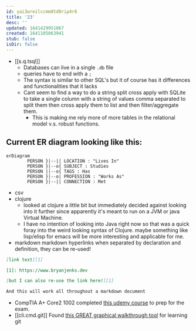```yaml
---
id: yai3wreilccmm8td0rip4r6
title: '23'
desc: ''
updated: 1641429951067
created: 1641105063941
stub: false
isDir: false
---
```


- [[s.q.tsql]] 
  - Databases can live in a single `.db` file
  - queries have to end with a `;`
  - The syntax is similar to other SQL's but it of course has it differences and functionalities that it lacks
  - Cant seem to find a way to do a string split cross apply with SQLite to take a single column with a string of values comma separated to split them then cross apply them to list and then filter/aggregate them.
    - This is making me rely more of more tables in the relational model v.s. robust functions.
 ## Current ER diagram looking like this:

```mermaid
erDiagram
        PERSON }|--|| LOCATION : "Lives In"
        PERSON }|--o{ SUBJECT : Studies
        PERSON ||--o{ TAGS : Has
        PERSON }|--o| PROFESSION : "Works As"
        PERSON }|--|| CONNECTION : Met

```
    

- csv
- clojure
  - looked at clojure a little bit but immediately decided against looking into it further since apparently it's meant to run on a JVM or java Virtual Machine.
  - I have no intention of looking into Java right now so that was a quick foray into the weird looking syntax of Clojure. maybe something like lisp/elisp for emacs will be more interesting and applicable for me.
- markdown markdown hyperlinks when separated by declaration and definition, they can be re-used!
  
```markdown
[link text][1]

[1]: https://www.bryanjenks.dev

[but I can also re-use the link here!][1]

And this will work all throughout a markdown document
```

- CompTIA A+ Core2 1002 completed [this udemy course](https://www.udemy.com/course/comptia-220-1002-exam/) to prep for the exam.
- [[cli.cmd.git]] Found [this GREAT graphical walkthrough tool](https://learngitbranching.js.org/) for learning git
